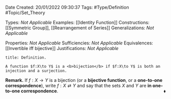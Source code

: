 <div class="topSpace"></div>

Date Created: 20/01/2022 09:30:37
Tags: #Type/Definition #Topic/Set_Theory

Types: <i>Not Applicable</i>
Examples: [[Identity Function]]
Constructions: [[Symmetric Group]], [[Rearrangement of Series]]
Generalizations: <i>Not Applicable</i>

Properties: <i>Not Applicable</i>
Sufficiencies: <i>Not Applicable</i>
Equivalences: [[Invertible iff bijective]]
Justifications: <i>Not Applicable</i>

``` ad-Definition
title: Definition.

A function $f:X\to Y$ is a <b>bijection</b> if $f:X\to Y$ is both an injection and a surjection.

```

<b>Remark.</b> If $f:X\to Y$ is a bijection (or a <b>bijective function</b>, or a <b>one-to-one correspondence</b>), write $f:X\rightleftarrows Y$ and say that the sets $X$ and $Y$ are <b>in one-to-one correspondence</b>.<span style="float:right;">$\blacklozenge$</span>
